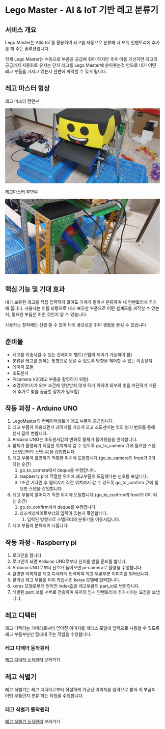 # Lego Master - AI & IoT 기반 레고 분류기

## 서비스 개요

Lego Master는 AI와 IoT를 활용하여 레고를 자동으로 분류해 내 보유 인벤토리에 추가를 해 주는 솔루션입니다.

현재 Lego Master는 수동으로 부품을 공급해 줘야 하지만 추후 이를 개선하면 레고의 공급까지 자동화로 유저는 단지 레고를 Lego Master에 쏟아붓는것 만으로 내가 어떤 레고 부품을 가지고 있는지 한번에 파악할 수 있게 됩니다.

## 레고 마스터 형상

레고 마스터 전면부

![legomaster_front](images/legomaster_front.jpg)

레고마스터 후면부

![legomaster_back](images/legomaster_back.jpg)

## 핵심 기능 및 기대 효과

내가 보유한 레고를 직접 입력하지 않아도 기계가 알아서 분류하여 내 인벤토리에 추가해 줍니다. 사용자는 이를 바탕으로 내가 보유한 부품으로 어떤 설계도를 제작할 수 있는지, 필요한 부품은 어떤 것인지 알 수 있습니다.

사용자는 창작에만 신경 쓸 수 있어 더욱 풍요로운 취미 생활을 즐길 수 있습니다.

## 준비물

- 레고를 이송시킬 수 있는 컨베이어 벨트(스텝의 제어가 가능해야 함)
- 분류된 레고를 원하는 방향으로 보낼 수 있도록 방향을 제어할 수 있는 이송장치
- 레이저 모듈
- 조도센서
- Picamera V2(레고 부품을 촬영하기 위함)
- 조명(이미지가 외부 조건에 영향받지 않게 하기 위하여 외부의 빛을 차단하기 때문에 추가로 빛을 공급할 장치가 필요함)

## 작동 과정 - Arduino UNO

1. LegoMaster의 컨베이어벨트에 레고 부품이 공급됩니다.
2. 레고 부품이 이송되면서 레이저를 가리게 되고 조도센서는 빛의 밝기 변화를 통해 센서 값이 변합니다.
3. Arduino UNO는 조도센서값의 변화로 물체가 들어왔음을 인식합니다.
4. 물체가 촬영되기 적절한 위치까지 갈 수 있도록 go_to_camera 큐에 필요한 스텝(스텝모터의 스텝 수)을 삽입합니다.
5. 레고 부품이 촬영하기 적절한 위치에 도달합니다.(go_to_camera의 front가 0이 되는 순간)
   1. go_to_camera에서 deque를 수행합니다.
   2. raspberry pi에 적절한 위치에 레고부품이 도달했다는 신호를 보냅니다.
   3. 1초간 기다린 후 떨어지기 직전  위치까지 갈 수 있도록 go_to_confirm 큐에 필요한 스텝을 삽입합니다
6. 레고 부품이 떨어지기 직전 위치에 도달합니다.(go_to_confirm의 front가 0이 되는 순간)
   1. go_to_confirm에서 deque를 수행합니다.
   2. 라즈베리파이로부터의 입력이 있는지 확인합니다.
      1. 입력된 방향으로 스텝모터의 분류기를 이동시킵니다.
7. 레고 부품이 분류되어 나옵니다.

## 작동 과정 - Raspberry pi

1. 로그인을 합니다.
2. 로그인이 되면 Arduino UNO로부터 신호를 받을 준비를 합니다.
3. Arduino UNO로부터 신호가 들어오면 pi-camera로 촬영을 수행합니다.
4. 촬영한 이미지를 레고 디텍터에 입력하여 레고 부품부분 이미지를 얻어냅니다.
5. 잘라낸 레고 부품을 미리 학습시킨 keras 모델에 입력합니다.
6. keras 모델로부터 얻어진 index값을 레고부품의 part_id로 변환합니다.
7. 식별된 part_id를 서버로 전송하여 유저의 임시 인벤토리에 추가시키는 요청을 보냅니다.

## 레고 디텍터

레고 디텍터는 카메라로부터 얻어진 이미지를 케라스 모델에 입력으로 사용할 수 있도록 레고 부품부분만 잘라내 주는 작업을 수행합니다.

### 레고 디텍더 동작원리

[레고 디텍터 동작원리](object_detection/object_detection.md) 보러가기

## 레고 식별기

레고 식별기는 레고 디텍터로부터 적절하게 가공된 이미지를 입력으로 받아 이 부품이 어떤 부품인지 분류 하는 작업을 수행합니다.

### 레고 식별기 동작원리

[레고 식별기 동작원리](object_recognition/object_recognition.md) 보러가기